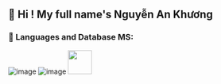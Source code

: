 <h2>👋 Hi ! My full name's Nguyễn An Khương</h2>

<h3>🔣 Languages and Database MS:</h3>

![image](https://user-images.githubusercontent.com/75614193/258993976-f6edcc31-92c2-4a0b-9f59-d8f74e3257d2.png)
![image](https://user-images.githubusercontent.com/65387242/159687168-02a5f104-4299-4b5f-bd7f-0cfbca3c3377.png)
<img src='[https://cdn.worldvectorlogo.com/logos/firebase-1.svg](https://camo.githubusercontent.com/bade1a981ea28e4692609fb96b97c36f880e3089de921988ff379b690498ad3a/68747470733a2f2f696d672e69636f6e73382e636f6d2f6e6f6c616e2f36342f6a6176612d636f666665652d6375702d6c6f676f2e706e67)https://camo.githubusercontent.com/bade1a981ea28e4692609fb96b97c36f880e3089de921988ff379b690498ad3a/68747470733a2f2f696d672e69636f6e73382e636f6d2f6e6f6c616e2f36342f6a6176612d636f666665652d6375702d6c6f676f2e706e67' width="48px" height="48px" style="max-width: 100%;"></img>


